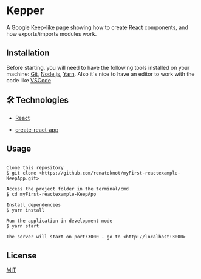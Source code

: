 # Kepper

A Google Keep-like page showing how to create React components, and how exports/imports modules work.

## Installation

Before starting, you will need to have the following tools installed on your machine:
[Git](https://git-scm.com), [Node.js](https://nodejs.org/en/), [Yarn](https://classic.yarnpkg.com/en/docs/install#windows-stable).
Also it's nice to have an editor to work with the code like [VSCode](https://code.visualstudio.com/)

## 🛠 Technologies

- [React](https://pt-br.reactjs.org/)

- [create-react-app](https://github.com/facebook/create-react-app)

## Usage

```

Clone this repository
$ git clone <https://github.com/renatoknot/myFirst-reactexample-KeepApp.git>

Access the project folder in the terminal/cmd
$ cd myFirst-reactexample-KeepApp

Install dependencies
$ yarn install

Run the application in development mode
$ yarn start

The server will start on port:3000 - go to <http://localhost:3000>

```

## License

[MIT](https://choosealicense.com/licenses/mit/)
